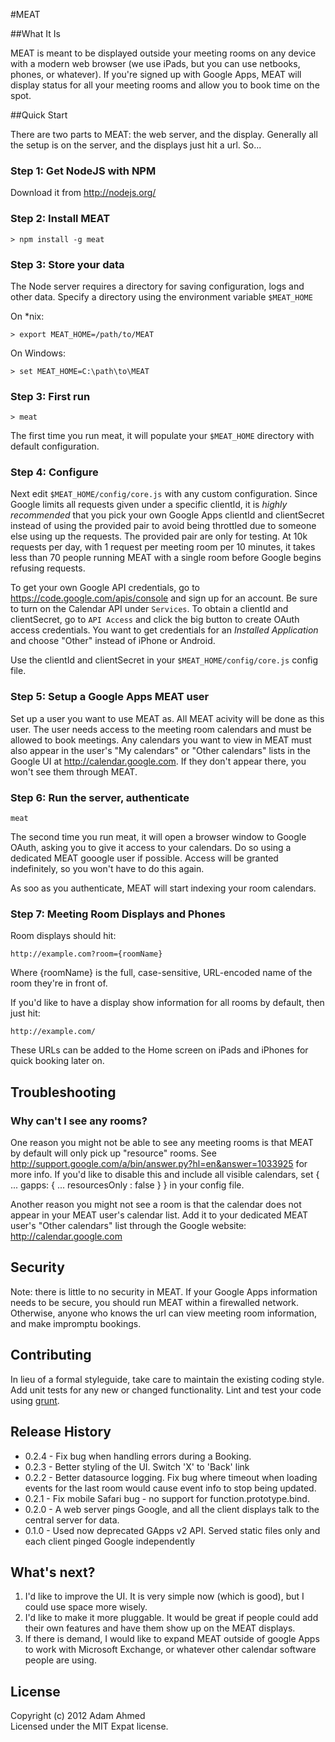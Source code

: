 #MEAT

##What It Is

MEAT is meant to be displayed outside your meeting rooms on any device with a 
modern web browser (we use iPads, but you can use netbooks, phones, or whatever).
If you're signed up with Google Apps, MEAT will display status for all your 
meeting rooms and allow you to book time on the spot.

##Quick Start

There are two parts to MEAT: the web server, and the display.  Generally all the
setup is on the server, and the displays just hit a url. So...

### Step 1: Get NodeJS with NPM

Download it from http://nodejs.org/

### Step 2: Install MEAT

```
> npm install -g meat
```

### Step 3: Store your data

The Node server requires a directory for saving configuration, logs and other data. Specify a directory using the environment variable `$MEAT_HOME`

On *nix:
```
> export MEAT_HOME=/path/to/MEAT
```

On Windows:
```
> set MEAT_HOME=C:\path\to\MEAT
```

### Step 3: First run
```
> meat
```

The first time you run meat, it will populate your `$MEAT_HOME` directory with default configuration.

### Step 4: Configure

Next edit `$MEAT_HOME/config/core.js` with any custom configuration. Since Google limits all requests given under a specific clientId, it is *highly recommended* that you pick your own Google Apps clientId and clientSecret instead of using the provided pair to avoid being throttled due to someone else using up the requests. The provided pair are only for testing. At 10k requests per day, with 1 request per meeting room per 10 minutes, it takes less than 70 people running MEAT with a single room before Google begins refusing requests.

To get your own Google API credentials, go to https://code.google.com/apis/console and sign up for an account. Be sure to turn on the Calendar API under `Services`. To obtain a clientId and clientSecret, go to `API Access` and click the big button to create OAuth access credentials. You want to get credentials for an *Installed Application* and choose "Other" instead of iPhone or Android.

Use the clientId and clientSecret in your `$MEAT_HOME/config/core.js` config file.

### Step 5: Setup a Google Apps MEAT user

Set up a user you want to use MEAT as. All MEAT acivity will be done as this user.
The user needs access to the meeting room calendars and must be allowed to book meetings.
Any calendars you want to view in MEAT must also appear in the user's "My calendars" or "Other calendars" lists in the Google UI at http://calendar.google.com. If they don't appear there, you won't see them through MEAT.

### Step 6: Run the server, authenticate

```
meat
```

The second time you run meat, it will open a browser window to Google OAuth, asking you to give it access to your calendars. Do so using a dedicated MEAT gooogle user if possible. Access will be granted indefinitely, so you won't have to do this again.

As soo as you authenticate, MEAT will start indexing your room calendars.

### Step 7: Meeting Room Displays and Phones
Room displays should hit:

    http://example.com?room={roomName}

Where {roomName} is the full, case-sensitive, URL-encoded name of the room 
they're in front of.

If you'd like to have a display show information for all rooms by default, 
then just hit:

    http://example.com/

These URLs can be added to the Home screen on iPads and iPhones for quick booking later on.

## Troubleshooting

### Why can't I see any rooms?

One reason you might not be able to see any meeting rooms is that MEAT by default will only pick up "resource" rooms. See http://support.google.com/a/bin/answer.py?hl=en&answer=1033925 for more info. If you'd like to disable this and include all visible calendars, set { ... gapps: { ... resourcesOnly : false } } in your config file.

Another reason you might not see a room is that the calendar does not appear in your MEAT user's calendar list. Add it to your dedicated MEAT user's "Other calendars" list through the Google website: http://calendar.google.com

## Security

Note: there is little to no security in MEAT. If your Google Apps information needs to be secure, you should run MEAT within a firewalled network. Otherwise, anyone who knows the url can view meeting room information, and make impromptu bookings.

## Contributing
In lieu of a formal styleguide, take care to maintain the existing coding style. Add unit tests for any new or changed functionality. Lint and test your code using [grunt](https://github.com/cowboy/grunt).

## Release History
* 0.2.4 - Fix bug when handling errors during a Booking.
* 0.2.3 - Better styling of the UI. Switch 'X' to 'Back' link
* 0.2.2 - Better datasource logging. Fix bug where timeout when loading events for the last room would cause event info to stop being updated.
* 0.2.1 - Fix mobile Safari bug - no support for function.prototype.bind.
* 0.2.0 - A web server pings Google, and all the client displays talk to the central server for data.
* 0.1.0 - Used now deprecated GApps v2 API. Served static files only and each client pinged Google independently

## What's next?

1. I'd like to improve the UI. It is very simple now (which is good), but I could use space more wisely.
2. I'd like to make it more pluggable. It would be great if people could add their own features and have them show up on the MEAT displays.
3. If there is demand, I would like to expand MEAT outside of google Apps to work with Microsoft Exchange, or whatever other calendar software people are using.

## License
Copyright (c) 2012 Adam Ahmed  
Licensed under the MIT Expat license.
